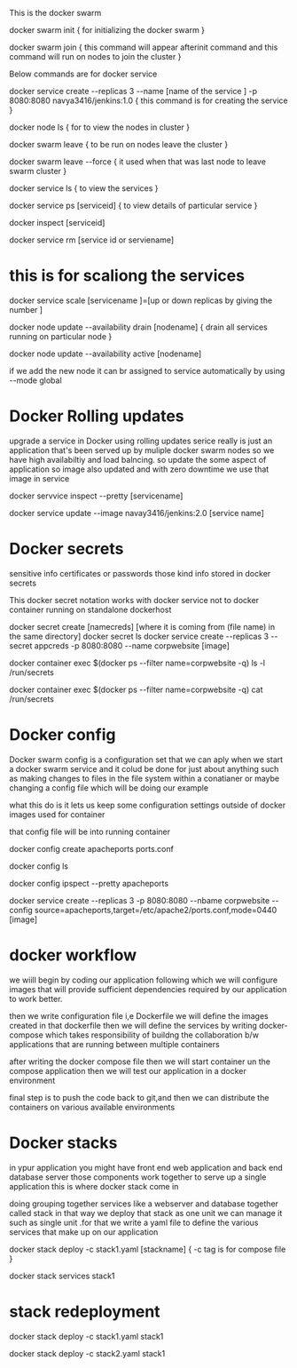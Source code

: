 This is the docker swarm 

docker swarm init  { for initializing the docker swarm }

docker swarm join   { this command will appear afterinit command and this command will run on nodes to join the cluster }

Below commands are for docker service 

docker service create --replicas 3 --name [name of the service ] -p 8080:8080
navya3416/jenkins:1.0   { this command is for creating the service }


docker node ls   { for to view the nodes in cluster }


docker swarm leave { to be run on nodes leave the cluster }


docker swarm leave --force { it used when that was last node to leave swarm cluster }


docker service ls { to view the services }


docker service ps [serviceid] { to view details of particular service }


docker inspect [serviceid]


docker service rm [service id or serviename] 


# this is for scaliong the services

docker service scale [servicename ]=[up or down replicas by giving the number ]  


docker node update --availability drain [nodename]  { drain all services running on particular node }


docker node update --availability active [nodename]


if we add the new node it can br assigned to service automatically by using --mode global


# Docker Rolling updates

upgrade a service in Docker using rolling updates 
serice really is just an application that's been served up by muliple docker swarm nodes so we have high availabiltiy and load balncing. so update the some aspect of application so image also updated and with zero downtime we use that image in service


docker servvice inspect --pretty [servicename] 

docker service update --image navay3416/jenkins:2.0  [service name]



# Docker secrets 
sensitive info certificates or passwords those kind info stored in docker secrets 

This docker secret notation works with docker service not to docker container running on standalone dockerhost


docker secret create [namecreds] [where it is coming from (file name) in the same directory]
docker secret ls 
docker service create --replicas 3 --secret appcreds -p 8080:8080  --name corpwebsite [image] 


docker container exec $(docker ps --filter name=corpwebsite -q) ls -l /run/secrets


docker container exec $(docker ps --filter name=corpwebsite -q) cat /run/secrets


# Docker config 
 
Docker swarm config is a configuration set that we can aply when we start a docker swarm service and it colud be done for just about anything such as making changes to files in the file system within a conatianer or maybe changing a config file which will be doing our example 

what this do is it lets us keep some configuration settings outside of docker images used for container


that config file will be into running container 

docker config create apacheports ports.conf


docker config ls

docker config ipspect --pretty apacheports

docker service create --replicas 3 -p 8080:8080 --nbame corpwebsite --config source=apacheports,target=/etc/apache2/ports.conf,mode=0440 [image]

# docker workflow

we wiill begin by coding our application following which we will configure images that will provide sufficient dependencies required by our application to work better.

then we write configuration file i,e Dockerfile we will define the images created in that dockerfile then we will define the services by writing docker-compose which takes responsibility of buildng the collaboration b/w applications that are running between multiple containers

after writing the docker compose file then we will start container un the compose application then we will test our application in a docker environment 

final step is to push the code back to git,and then we can distribute the containers on various available environments

# Docker stacks

in ypur application you might have front end web application and back end database server those components work together to serve up a single application this is where docker stack come in

doing grouping together services  like a webserver and database together called stack in that way we deploy that stack as one unit we can manage it such as single unit .for that we write a yaml file to define the various services that make up on our application


docker stack deploy -c stack1.yaml [stackname]  { -c tag is for compose file }

docker stack services stack1

# stack redeployment

docker stack deploy -c stack1.yaml stack1

docker stack deploy -c stack2.yaml stack1
